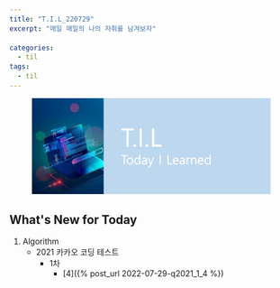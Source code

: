 ```yaml
---
title: "T.I.L_220729"
excerpt: "매일 매일의 나의 자취를 남겨보자"

categories:
  - til
tags:
  - til
---
```

<figure>
    <img src="/assets/images/til_image.png">
</figure>

## What's New for Today   
1. Algorithm
    - 2021 카카오 코딩 테스트
        - 1차
            - [4]({% post_url 2022-07-29-q2021_1_4 %})    
       


         


  




